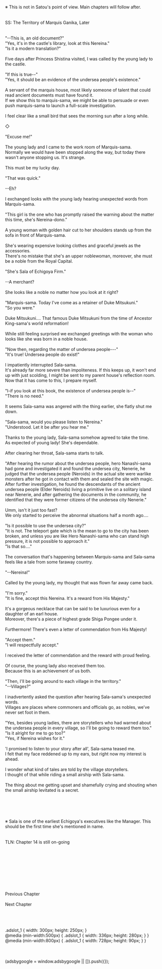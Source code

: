<br/>
※ This is not in Satou's point of view. Main chapters will follow after.<br/>
<br/>
<br/>
SS: The Territory of Marquis Ganika, Later<br/>
<br/>
 <br/>
"--This is, an old document?"<br/>
"Yes, it's in the castle's library, look at this Nereina."<br/>
"Is it a modern translation?"<br/>
<br/>
Five days after Princess Shistina visited, I was called by the young lady to the castle.<br/>
<br/>
"If this is true--"<br/>
"Yes, it should be an evidence of the undersea people's existence."<br/>
<br/>
A servant of the marquis house, most likely someone of talent that could read ancient documents must have found it.<br/>
If we show this to marquis-sama, we might be able to persuade or even push marquis-sama to launch a full-scale investigation.<br/>
<br/>
I feel clear like a small bird that sees the morning sun after a long while.<br/>
<br/>
◇<br/>
<br/>
"Excuse me!"<br/>
<br/>
The young lady and I came to the work room of Marquis-sama.<br/>
Normally we would have been stopped along the way, but today there wasn't anyone stopping us. It's strange.<br/>
<br/>
This must be my lucky day.<br/>
<br/>
"That was quick."<br/>
<br/>
--Eh?<br/>
<br/>
I exchanged looks with the young lady hearing unexpected words from Marquis-sama.<br/>
<br/>
"This girl is the one who has promptly raised the warning about the matter this time, she's Nereina-dono."<br/>
<br/>
A young woman with golden hair cut to her shoulders stands up from the sofa in front of Marquis-sama.<br/>
<br/>
She's wearing expensive looking clothes and graceful jewels as the accessories.<br/>
There's no mistake that she's an upper noblewoman, moreover, she must be a noble from the Royal Capital.<br/>
<br/>
"She's Sala of Echigoya Firm."<br/>
<br/>
--A merchant?<br/>
<br/>
She looks like a noble no matter how you look at it right?<br/>
<br/>
"Marquis-sama. Today I've come as a retainer of Duke Mitsukuni."<br/>
"So you were."<br/>
<br/>
Duke Mitsukuni.... That famous Duke Mitsukuni from the time of Ancestor King-sama's world reformation!<br/>
<br/>
While still feeling surprised we exchanged greetings with the woman who looks like she was born in a noble house.<br/>
<br/>
"Now then, regarding the matter of undersea people---"<br/>
"It's true! Undersea people do exist!"<br/>
<br/>
I impatiently interrupted Sala-sama.<br/>
It's already far more severe than impoliteness. If this keeps up, it won't end up with just scolding, I might be sent to my parent house's reflection room.<br/>
Now that it has come to this, I prepare myself.<br/>
<br/>
"I-if you look at this book, the existence of undersea people is--"<br/>
"There is no need."<br/>
<br/>
It seems Sala-sama was angered with the thing earlier, she flatly shut me down.<br/>
<br/>
"Sala-sama, would you please listen to Nereina."<br/>
"Understood. Let it be after you hear me."<br/>
<br/>
Thanks to the young lady, Sala-sama somehow agreed to take the time.<br/>
As expected of young lady! She's dependable.<br/>
<br/>
After clearing her throat, Sala-sama starts to talk.<br/>
<br/>
"After hearing the rumor about the undersea people, hero Nanashi-sama had gone and investigated it and found the undersea city, Nenerie, he judged that the undersea people (Neroids) in the actual site were warlike monsters after he got in contact with them and sealed the site with magic. After further investigation, he found the descendants of the ancient undersea people (Elder Neroids) living a primitive live on a solitary island near Nenerie, and after gathering the documents in the community, he identified that they were former citizens of the undersea city Nenerie."<br/>
<br/>
Umm, isn't it just too fast?<br/>
We only started to perceive the abnormal situations half a month ago....<br/>
<br/>
"Is it possible to use the undersea city?"<br/>
"It is not. The teleport gate which is the mean to go to the city has been broken, and unless you are like Hero Nanashi-sama who can stand high pressure, it is not possible to approach it."<br/>
"Is that so...."<br/>
<br/>
The conversation that's happening between Marquis-sama and Sala-sama feels like a tale from some faraway country.<br/>
<br/>
"--Nereina!"<br/>
<br/>
Called by the young lady, my thought that was flown far away came back.<br/>
<br/>
"I'm sorry."<br/>
"It is fine, accept this Nereina. It's a reward from His Majesty."<br/>
<br/>
It's a gorgeous necklace that can be said to be luxurious even for a daughter of an earl house.<br/>
Moreover, there's a piece of highest grade Shiga Pongee under it.<br/>
<br/>
Furthermore! There's even a letter of commendation from His Majesty!<br/>
<br/>
"Accept them."<br/>
"I will respectfully accept."<br/>
<br/>
I received the letter of commendation and the reward with proud feeling.<br/>
<br/>
Of course, the young lady also received them too.<br/>
Because this is an achievement of us both.<br/>
<br/>
"Then, I'll be going around to each village in the territory."<br/>
"--Villages?"<br/>
<br/>
I inadvertently asked the question after hearing Sala-sama's unexpected words.<br/>
Villages are places where commoners and officials go, as nobles, we've never set foot in them.<br/>
<br/>
"Yes, besides young ladies, there are storytellers who had warned about the undersea people in every village, so I'll be going to reward them too."<br/>
"Is it alright for me to go too?"<br/>
"Yes, if Nereina wishes for it."<br/>
<br/>
'I promised to listen to your story after all', Sala-sama teased me.<br/>
I felt that my face reddened up to my ears, but right now my interest is ahead.<br/>
<br/>
I wonder what kind of tales are told by the village storytellers.<br/>
I thought of that while riding a small airship with Sala-sama.<br/>
<br/>
The thing about me getting upset and shamefully crying and shouting when the small airship levitated is a secret. <br/>
<br/>
<br/>
<br/>
<br/>
<br/>
※ Sala is one of the earliest Echigoya's executives like the Manager. This should be the first time she's mentioned in name.<br/>
<br/>
<br/>
TLN: Chapter 14 is still on-going<br/>
<br/>
<br/>
<br/>
<br/>
<br/>
<br/>
<br/>
<br/>
<br/>
Previous Chapter<br/>
<br/>
Next Chapter<br/>
<br/>
<br/>
<br/>
<br/>
.adslot_1 { width: 300px; height: 250px; }<br/>
@media (min-width:500px) { .adslot_1 { width: 336px; height: 280px; } }<br/>
@media (min-width:800px) { .adslot_1 { width: 728px; height: 90px; } }<br/>
<br/>
<br/>
<br/>
(adsbygoogle = window.adsbygoogle || []).push({});<br/>
<br/>
<br/>
<br/>
<br/>
